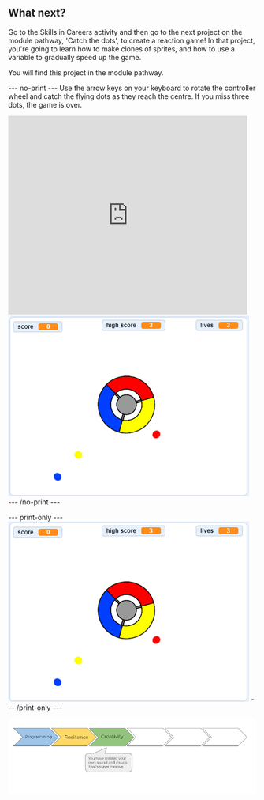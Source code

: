 ## What next?

Go to the Skills in Careers activity and then go to the next project on the module pathway, 'Catch the dots', to create a reaction game! In that project, you're going to learn how to make clones of sprites, and how to use a variable to gradually speed up the game.

You will find this project in the module pathway.

--- no-print ---
Use the arrow keys on your keyboard to rotate the controller wheel and catch the flying dots as they reach the centre. If you miss three dots, the game is over.

<div class="scratch-preview">
  <iframe allowtransparency="true" width="485" height="402" src="https://scratch.mit.edu/projects/embed/252923761/?autostart=false" frameborder="0" scrolling="no"></iframe>
  <img src="images/dots-final.png">
</div>
--- /no-print ---

--- print-only ---
![Dots screenshot](images/dots-final.png)
--- /print-only ---

![progress bar](images/s2-3.png)
